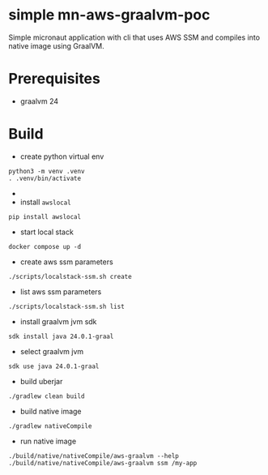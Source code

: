 # simple mn-aws-graalvm-poc

Simple micronaut application with cli that uses AWS SSM and compiles into native image using GraalVM.

# Prerequisites

- graalvm 24

# Build

* create python virtual env
```
python3 -m venv .venv
. .venv/bin/activate
```
*
* install `awslocal`
```
pip install awslocal
```

* start local stack
```
docker compose up -d
```

* create aws ssm parameters
```
./scripts/localstack-ssm.sh create
```
* list aws ssm parameters
```
./scripts/localstack-ssm.sh list
```
* install graalvm jvm sdk
```
sdk install java 24.0.1-graal
```

* select graalvm jvm
```
sdk use java 24.0.1-graal
```

* build uberjar
```
./gradlew clean build
```

* build native image
```
./gradlew nativeCompile
```

* run native image
```
./build/native/nativeCompile/aws-graalvm --help
./build/native/nativeCompile/aws-graalvm ssm /my-app
```
